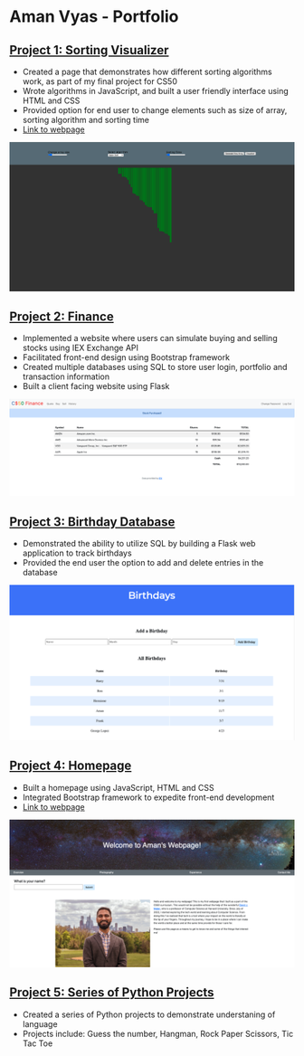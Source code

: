 # Aman Vyas - Portfolio

## [Project 1: Sorting Visualizer](https://github.com/vyas95aman/homepage.github.io/tree/main/sorting_visualizer)
* Created a page that demonstrates how different sorting algorithms work, as part of my final project for CS50
* Wrote algorithms in JavaScript, and built a user friendly interface using HTML and CSS 
* Provided option for end user to change elements such as size of array, sorting algorithm and sorting time
* [Link to webpage](https://vyas95aman.github.io/homepage.github.io/sorting_visualizer/)

![](images/Screen%20Shot%202022-10-16%20at%205.21.15%20PM.png)

## [Project 2: Finance](https://github.com/vyas95aman/homepage.github.io/tree/main/finance)
* Implemented a website where users can simulate buying and selling stocks using IEX Exchange API
* Facilitated front-end design using Bootstrap framework
* Created multiple databases using SQL to store user login, portfolio and transaction information
* Built a client facing website using Flask

![](/images/Screen%20Shot%202022-10-16%20at%205.41.18%20PM.png)

## [Project 3: Birthday Database](https://github.com/vyas95aman/homepage.github.io/tree/main/birthdays)
* Demonstrated the ability to utilize SQL by building a Flask web application to track birthdays 
* Provided the end user the option to add and delete entries in the database

![](/images/Screen%20Shot%202022-10-16%20at%205.45.50%20PM.png)

## [Project 4: Homepage](https://github.com/vyas95aman/homepage.github.io/tree/main/homepage)
* Built a homepage using JavaScript, HTML and CSS
* Integrated Bootstrap framework to expedite front-end development
* [Link to webpage](https://vyas95aman.github.io/homepage.github.io/homepage/)

![](/images/Screen%20Shot%202022-10-16%20at%205.22.09%20PM.png)

## [Project 5: Series of Python Projects](https://github.com/vyas95aman/Python_Basics)
* Created a series of Python projects to demonstrate understaning of language
* Projects include: Guess the number, Hangman, Rock Paper Scissors, Tic Tac Toe
